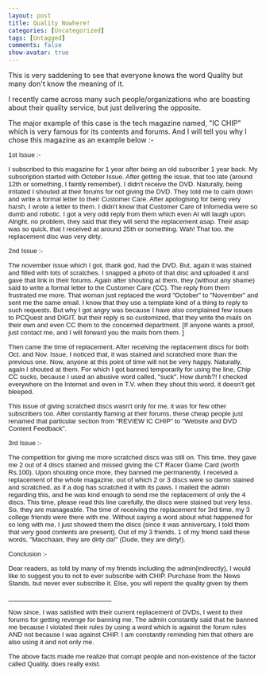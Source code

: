 ```yaml
---
layout: post
title: Quality Nowhere!
categories: [Uncategorized]
tags: [Untagged]
comments: false
show-avatar: true
---
```


This is very saddening to see that everyone knows the word Quality but many don't know the meaning of it.

I recently came across many such people/organizations who are boasting about their quality service, but just delivering the opposite.

The major example of this case is the tech magazine named, "IC CHIP" which is very famous for its contents and forums.  And I will tell you why I chose this magazine as an example below :-
<p class="MsoNormal" style="margin-bottom: 0.0001pt; line-height: normal"><span style="font-size: 10pt; font-family: 'Arial','sans-serif'">1st Issue :-<o:p></o:p></span></p>
<p class="MsoNormal" style="margin-bottom: 0.0001pt; line-height: normal"><span style="font-size: 10pt; font-family: 'Arial','sans-serif'">I subscribed to this magazine for 1 year after being an old subscriber 1 year back. My subscription started with October Issue. After getting the issue, that too late (around 12th or something, I faintly remember), I didn't receive the DVD. Naturally, being irritated I shouted at their forums for not giving the DVD. They told me to calm down and write a formal letter to their Customer Care. After apologising for being very harsh, I wrote a letter to them. I didn't know that Customer Care of Infomedia were so dumb and robotic. I got a very odd reply from them which even AI will laugh upon. Alright, no problem, they said that they will send the replacement asap. Their asap was so quick, that I received at around 25th or something. Wah! That too, the replacement disc was very dirty.<o:p></o:p></span></p>
<p class="MsoNormal" style="margin-bottom: 0.0001pt; line-height: normal"><span style="font-size: 10pt; font-family: 'Arial','sans-serif'"><o:p> </o:p></span></p>
<p class="MsoNormal" style="margin-bottom: 0.0001pt; line-height: normal"><span style="font-size: 10pt; font-family: 'Arial','sans-serif'">2nd Issue :-<o:p></o:p></span></p>
<p class="MsoNormal" style="margin-bottom: 0.0001pt; line-height: normal"><span style="font-size: 10pt; font-family: 'Arial','sans-serif'">The november issue which I got, thank god, had the DVD. But, again it was stained and filled with lots of scratches. I snapped a photo of that disc and uploaded it and gave that link in their forums. Again after shouting at them, they (without any shame) said to write a formal letter to the Customer Care (CC). The reply from them frustrated me more. That woman just replaced the word "October" to "November" and sent me the same email. I know that they use a template kind of a thing to reply to such requests. But why I got angry was because I have also complained few issues to PCQuest and DIGIT, but their reply is so customized, that they write the mails on their own and even CC them to the concerned department. [If anyone wants<span>  </span>a proof, just contact me, and I will forward you the mails from them. ]<o:p></o:p></span></p>
<p class="MsoNormal" style="margin-bottom: 0.0001pt; line-height: normal"><span style="font-size: 10pt; font-family: 'Arial','sans-serif'">Then came the time of replacement. After receiving the replacement discs for both Oct. and Nov. Issue, I noticed that, it was stained and scratched more than the previous one. Now, anyone at this point of time will not be very happy. Naturally, again I shouted at them. For which I got banned temporarily for using the line, Chip CC sucks, because I used an abusive word called, "suck". How dumb?! I checked everywhere on the Internet and even in T.V. when they shout this word, it doesn't get bleeped.<o:p></o:p></span></p>
<p class="MsoNormal" style="margin-bottom: 0.0001pt; line-height: normal"><span style="font-size: 10pt; font-family: 'Arial','sans-serif'">This issue of giving scratched discs wasn't only for me, it was for few other subscribers too. After constantly flaming at their forums, these cheap people just renamed that particular section from "REVIEW IC CHIP" to "Website and DVD Content Feedback".<o:p></o:p></span></p>
<p class="MsoNormal" style="margin-bottom: 0.0001pt; line-height: normal"><span style="font-size: 10pt; font-family: 'Arial','sans-serif'"><o:p> </o:p></span></p>
<p class="MsoNormal" style="margin-bottom: 0.0001pt; line-height: normal"><span style="font-size: 10pt; font-family: 'Arial','sans-serif'">3rd Issue :-<o:p></o:p></span></p>
<p class="MsoNormal" style="margin-bottom: 0.0001pt; line-height: normal"><span style="font-size: 10pt; font-family: 'Arial','sans-serif'">The competition for giving me more scratched discs was still on. This time, they gave me 2 out of 4 discs stained and missed giving the CT Racer Game Card (worth Rs.100). Upon shouting once more, they banned me permanently. I received a replacement of the whole magazine, out of which 2 or 3 discs were so damn stained and scratched, as if a dog has scratched it with its paws. I mailed the admin regarding this, and he was kind enough to send me the replacement of only the 4 discs. This time, please read this line carefully, the discs were stained but very less. So, they are manageable. The time of receiving the replacement for 3rd time, my 3 college friends were there with me. Without saying a word about what happened for so long with me, I just showed them the discs (since it was anniversary, I told them that very good contents are present). Out of my 3 friends, 1 of my friend said these words, "Macchaan, they are dirty da!" (Dude, they are dirty!).<o:p></o:p></span></p>
<p class="MsoNormal" style="margin-bottom: 0.0001pt; line-height: normal"><span style="font-size: 10pt; font-family: 'Arial','sans-serif'"><o:p> </o:p></span></p>
<p class="MsoNormal" style="margin-bottom: 0.0001pt; line-height: normal"><span style="font-size: 10pt; font-family: 'Arial','sans-serif'">Conclusion :-<o:p></o:p></span></p>
<p class="MsoNormal" style="margin-bottom: 0.0001pt; line-height: normal"><span style="font-size: 10pt; font-family: 'Arial','sans-serif'">Dear readers, as told by many of my friends including the admin(indirectly), I would like to suggest you to not to ever subscribe with CHIP. Purchase from the News Stands, but never ever subscribe it. Else, you will repent the quality given by them<o:p></o:p></span></p>
<p class="MsoNormal" style="margin-bottom: 0.0001pt; line-height: normal"><span style="font-size: 10pt; font-family: 'Arial','sans-serif'"><o:p> </o:p></span></p>
<p class="MsoNormal" style="margin-bottom: 0.0001pt; line-height: normal"><span style="font-size: 10pt; font-family: 'Arial','sans-serif'">____________________________<o:p></o:p></span></p>
<p class="MsoNormal" style="margin-bottom: 0.0001pt; line-height: normal"><span style="font-size: 10pt; font-family: 'Arial','sans-serif'"><o:p> </o:p></span></p>
<p class="MsoNormal" style="margin-bottom: 0.0001pt; line-height: normal"><span style="font-size: 10pt; font-family: 'Arial','sans-serif'">Now since, I was satisfied with their current replacement of DVDs, I went to their forums for getting revenge for banning me. The admin constantly said that he banned me because I violated their rules by using a word which is against the forum rules AND not because I was against CHIP. I am constantly reminding him that others are also using it and not only me.<o:p></o:p></span></p>
<p class="MsoNormal" style="margin-bottom: 0.0001pt; line-height: normal"><span style="font-size: 10pt; font-family: 'Arial','sans-serif'"><o:p> </o:p></span></p>
<p class="MsoNormal" style="margin-bottom: 0.0001pt; line-height: normal"><span style="font-size: 10pt; font-family: 'Arial','sans-serif'">The above facts made me realize that corrupt people and non-existence of the factor called Quality, does really exist.<o:p></o:p></span></p>
<p class="MsoNormal" style="margin-bottom: 0.0001pt; line-height: normal"><span style="font-size: 10pt; font-family: 'Arial','sans-serif'"><o:p> </o:p></span></p>